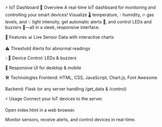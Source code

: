 ⚡  IoT Dashboard
🌟 Overview
A real-time IoT dashboard for monitoring and controlling your smart devices! Visualize 🌡️ temperature, 💧 humidity, 🔥 gas levels, and 💡 light intensity, get automatic alerts 🚨, and control LEDs and buzzers 🔔—all in a sleek, responsive interface.

🚀 Features
📊 Live Sensor Data with interactive charts

⚠️ Threshold Alerts for abnormal readings

💡🔔 Device Control: LEDs & buzzers

📱 Responsive UI for desktop & mobile

🛠️ Technologies
Frontend: HTML, CSS, JavaScript, Chart.js, Font Awesome

Backend: Flask (or any server handling /get_data & /control)

⚡ Usage
Connect your IoT devices to the server.

Open index.html in a web browser.

Monitor sensors, receive alerts, and control devices in real-time.


